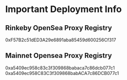 # Important Deployment Info

## Rinkeby OpenSea Proxy Registry
0xF57B2c51dED3A29e6891aba85459d600256Cf317

## Mainnet Opensea Proxy Registry
0xa5409ec958c83c3f309868babaca7c86dcb077c1
0xa5409ec958C83C3f309868babACA7c86DCB077c1